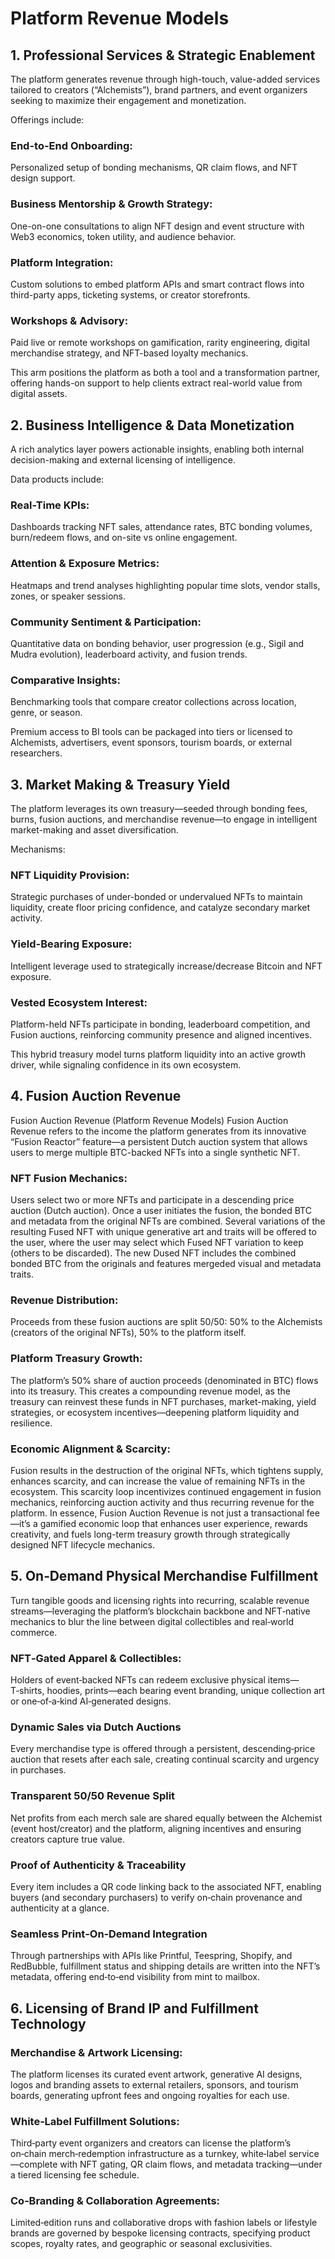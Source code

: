# Platform Revenue Models

## 1. Professional Services & Strategic Enablement
The platform generates revenue through high-touch, value-added services tailored to creators (“Alchemists”), brand partners, and event organizers seeking to maximize their engagement and monetization.

Offerings include:

### End-to-End Onboarding:
Personalized setup of bonding mechanisms, QR claim flows, and NFT design support.

### Business Mentorship & Growth Strategy:
One-on-one consultations to align NFT design and event structure with Web3 economics, token utility, and audience behavior.

### Platform Integration:
Custom solutions to embed platform APIs and smart contract flows into third-party apps, ticketing systems, or creator storefronts.

### Workshops & Advisory:
Paid live or remote workshops on gamification, rarity engineering, digital merchandise strategy, and NFT-based loyalty mechanics.

This arm positions the platform as both a tool and a transformation partner, offering hands-on support to help clients extract real-world value from digital assets.

## 2. Business Intelligence & Data Monetization
A rich analytics layer powers actionable insights, enabling both internal decision-making and external licensing of intelligence.

Data products include:

### Real-Time KPIs:
Dashboards tracking NFT sales, attendance rates, BTC bonding volumes, burn/redeem flows, and on-site vs online engagement.

### Attention & Exposure Metrics:
Heatmaps and trend analyses highlighting popular time slots, vendor stalls, zones, or speaker sessions.

### Community Sentiment & Participation:
Quantitative data on bonding behavior, user progression (e.g., Sigil and Mudra evolution), leaderboard activity, and fusion trends.

### Comparative Insights:
Benchmarking tools that compare creator collections across location, genre, or season.

Premium access to BI tools can be packaged into tiers or licensed to Alchemists, advertisers, event sponsors, tourism boards, or external researchers.

## 3. Market Making & Treasury Yield
The platform leverages its own treasury—seeded through bonding fees, burns, fusion auctions, and merchandise revenue—to engage in intelligent market-making and asset diversification.

Mechanisms:

### NFT Liquidity Provision:
Strategic purchases of under-bonded or undervalued NFTs to maintain liquidity, create floor pricing confidence, and catalyze secondary market activity.

### Yield-Bearing Exposure:
Intelligent leverage used to strategically increase/decrease Bitcoin and NFT exposure.

### Vested Ecosystem Interest:
Platform-held NFTs participate in bonding, leaderboard competition, and Fusion auctions, reinforcing community presence and aligned incentives.

This hybrid treasury model turns platform liquidity into an active growth driver, while signaling confidence in its own ecosystem.

## 4. Fusion Auction Revenue
Fusion Auction Revenue (Platform Revenue Models)
Fusion Auction Revenue refers to the income the platform generates from its innovative “Fusion Reactor” feature—a persistent Dutch auction system that allows users to merge multiple BTC-backed NFTs into a single synthetic NFT.

### NFT Fusion Mechanics:

Users select two or more NFTs and participate in a descending price auction (Dutch auction).
Once a user initiates the fusion, the bonded BTC and metadata from the original NFTs are combined. 
Several variations of the resulting Fused NFT with unique generative art and traits will be offered to the user, where the user may select which Fused NFT variation to keep (others to be discarded).
The new Dused NFT includes the combined bonded BTC from the originals and features mergeded visual and metadata traits.

### Revenue Distribution:

Proceeds from these fusion auctions are split 50/50:
50% to the Alchemists (creators of the original NFTs),
50% to the platform itself.

### Platform Treasury Growth:

The platform’s 50% share of auction proceeds (denominated in BTC) flows into its treasury.
This creates a compounding revenue model, as the treasury can reinvest these funds in NFT purchases, market-making, yield strategies, or ecosystem incentives—deepening platform liquidity and resilience.

### Economic Alignment & Scarcity:

Fusion results in the destruction of the original NFTs, which tightens supply, enhances scarcity, and can increase the value of remaining NFTs in the ecosystem.
This scarcity loop incentivizes continued engagement in fusion mechanics, reinforcing auction activity and thus recurring revenue for the platform.
In essence, Fusion Auction Revenue is not just a transactional fee—it’s a gamified economic loop that enhances user experience, rewards creativity, and fuels long-term treasury growth through strategically designed NFT lifecycle mechanics.

## 5. On‑Demand Physical Merchandise Fulfillment
Turn tangible goods and licensing rights into recurring, scalable revenue streams—leveraging the platform’s blockchain backbone and NFT‑native mechanics to blur the line between digital collectibles and real‑world commerce.

### NFT‑Gated Apparel & Collectibles:
Holders of event‑backed NFTs can redeem exclusive physical items—T‑shirts, hoodies, prints—each bearing event branding, unique collection art or one‑of‑a‑kind AI‑generated designs. ​

### Dynamic Sales via Dutch Auctions
Every merchandise type is offered through a persistent, descending‑price auction that resets after each sale, creating continual scarcity and urgency in purchases. ​

### Transparent 50/50 Revenue Split
Net profits from each merch sale are shared equally between the Alchemist (event host/creator) and the platform, aligning incentives and ensuring creators capture true value. ​

### Proof of Authenticity & Traceability
Every item includes a QR code linking back to the associated NFT, enabling buyers (and secondary purchasers) to verify on‑chain provenance and authenticity at a glance. ​

### Seamless Print‑On‑Demand Integration
Through partnerships with APIs like Printful, Teespring, Shopify, and RedBubble, fulfillment status and shipping details are written into the NFT’s metadata, offering end‑to‑end visibility from mint to mailbox.

## 6. Licensing of Brand IP and Fulfillment Technology

### Merchandise & Artwork Licensing:
The platform licenses its curated event artwork, generative AI designs, logos and branding assets to external retailers, sponsors, and tourism boards, generating upfront fees and ongoing royalties for each use.

### White‑Label Fulfillment Solutions:
Third‑party event organizers and creators can license the platform’s on‑chain merch‑redemption infrastructure as a turnkey, white‑label service—complete with NFT gating, QR claim flows, and metadata tracking—under a tiered licensing fee schedule.

### Co‑Branding & Collaboration Agreements:
Limited‑edition runs and collaborative drops with fashion labels or lifestyle brands are governed by bespoke licensing contracts, specifying product scopes, royalty rates, and geographic or seasonal exclusivities.